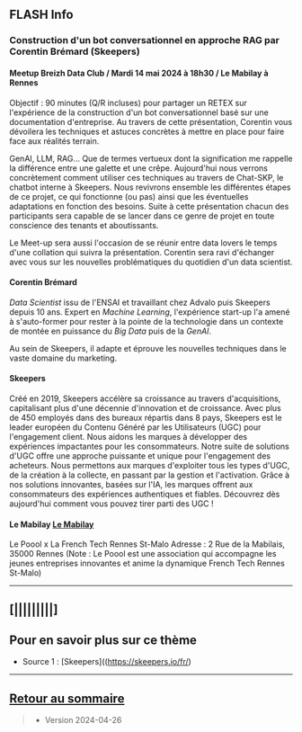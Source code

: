 ## FLASH Info



### Construction d'un bot conversationnel en approche RAG par Corentin Brémard (Skeepers)

#### Meetup Breizh Data Club / Mardi 14 mai 2024 à 18h30 / Le Mabilay à Rennes
Objectif : 90 minutes (Q/R incluses) pour partager un RETEX sur l'expérience de la construction d'un bot conversationnel basé sur une documentation d'entreprise. Au travers de cette présentation, Corentin vous dévoilera les techniques et astuces concrètes à mettre en place pour faire face aux réalités terrain.

GenAI, LLM, RAG... Que de termes vertueux dont la signification me rappelle la différence entre une galette et une crêpe. Aujourd'hui nous verrons concrètement comment utiliser ces techniques au travers de Chat-SKP, le chatbot interne à Skeepers. Nous revivrons ensemble les différentes étapes de ce projet, ce qui fonctionne (ou pas) ainsi que les éventuelles adaptations
en fonction des besoins. Suite à cette présentation chacun des participants sera capable de se lancer dans ce genre de projet en toute conscience des tenants et aboutissants.

Le Meet-up sera aussi l'occasion de se réunir entre data lovers le temps d'une collation qui suivra la présentation. Corentin sera ravi d'échanger avec vous sur les nouvelles problématiques du quotidien d'un data scientist.



#### Corentin Brémard 
_Data Scientist_ issu de l'ENSAI et travaillant chez Advalo puis Skeepers depuis 10 ans.
Expert en _Machine Learning_, l'expérience start-up l'a amené à s'auto-former pour rester à la pointe de la technologie dans un contexte de montée en puissance du _Big Data_ puis de la _GenAI_. 

Au sein de Skeepers, il adapte et éprouve les nouvelles techniques dans le vaste domaine du marketing.


#### Skeepers
Créé en 2019, Skeepers accélère sa croissance au travers d'acquisitions, capitalisant plus d'une décennie d'innovation et de croissance. Avec plus de 450 employés dans des bureaux répartis dans 8 pays, Skeepers est le leader européen du Contenu Généré par les Utilisateurs (UGC) pour l'engagement client. Nous aidons les marques à développer des expériences impactantes pour les consommateurs. Notre suite de solutions d'UGC offre une approche puissante et unique pour l'engagement des acheteurs. Nous permettons aux marques d'exploiter tous les types d'UGC, de la création à la collecte, en passant par la gestion et l'activation. Grâce à nos solutions innovantes, basées sur l'IA, les marques offrent aux consommateurs des expériences authentiques et fiables. Découvrez dès aujourd'hui comment vous pouvez tirer parti des UGC !


#### Le Mabilay [Le Mabilay](https://metropole.rennes.fr/dit-le-ou-la-mabilay)

Le Poool x La French Tech Rennes St-Malo
Adresse : 2 Rue de la Mabilais, 35000 Rennes
(Note : Le Poool est une association qui accompagne les jeunes entreprises innovantes et anime la dynamique French Tech Rennes St-Malo)




---

## [|||||||||] 
>
## Pour en savoir plus sur ce thème

- Source 1 : [Skeepers]((https://skeepers.io/fr/)


---

## [Retour au sommaire](https://dcn-prof.github.io/breizhdataclub/)
  
>

>  *  Version 2024-04-26
